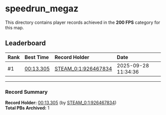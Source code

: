 # speedrun_megaz

This directory contains player records achieved in the **200 FPS** category for this map.

## Leaderboard

| Rank | Best Time | Record Holder | Date                |
| :--- | :-------- | :------------ | :------------------ |
| #1   | [00:13.305](./00013305_STEAM_0_1_926467834_20250928-113436.zip) | [STEAM_0:1:926467834](https://speedrun16.com/profile/STEAM_0:1:926467834)   | 2025-09-28 11:34:36 |

---

### Record Summary
**Record Holder:** [00:13.305](./00013305_STEAM_0_1_926467834_20250928-113436.zip) (by [STEAM_0:1:926467834](https://speedrun16.com/profile/STEAM_0:1:926467834))  
**Total PBs Archived:** 1